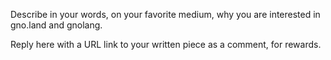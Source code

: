 Describe in your words, on your favorite medium, why you are interested in gno.land and gnolang.

Reply here with a URL link to your written piece as a comment, for rewards.
